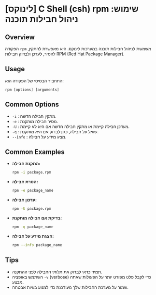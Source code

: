# [לינוקס] C Shell (csh) rpm שימוש: ניהול חבילות תוכנה

## Overview
הפקודה `rpm` משמשת לניהול חבילות תוכנה במערכות לינוקס. היא מאפשרת להתקין, להסיר, לעדכן ולבדוק חבילות RPM (Red Hat Package Manager).

## Usage
התחביר הבסיסי של הפקודה הוא:
```
rpm [options] [arguments]
```

## Common Options
- `-i` : מתקין חבילה חדשה.
- `-e` : מסיר חבילה מותקנת.
- `-U` : מעדכן חבילה קיימת או מתקין חבילה חדשה אם היא לא קיימת.
- `-q` : שואל על חבילה, כגון לבדוק אם היא מותקנת.
- `--info` : מציג מידע על חבילה.

## Common Examples
- **התקנת חבילה:**
  ```bash
  rpm -i package.rpm
  ```

- **הסרת חבילה:**
  ```bash
  rpm -e package_name
  ```

- **עדכון חבילה:**
  ```bash
  rpm -U package.rpm
  ```

- **בדיקת אם חבילה מותקנת:**
  ```bash
  rpm -q package_name
  ```

- **הצגת מידע על חבילה:**
  ```bash
  rpm --info package_name
  ```

## Tips
- תמיד כדאי לבדוק את תלותי החבילה לפני ההתקנה.
- השתמש באופציה `-v` (verbose) כדי לקבל פלט מפורט יותר על הפעולות שאתה מבצע.
- שמור על מערכת החבילות שלך מעודכנת כדי למנוע בעיות אבטחה.